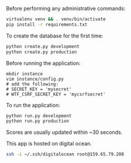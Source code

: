 Before performing any administrative commands:
```bash
virtualenv venv && . venv/bin/activate
pip install -r requirements.txt
```

To create the database for the first time:
```bash
python create.py development
python create.py production
```

Before running the application:
```
mkdir instance
vim instance/config.py
# add the following:
# SECRET_KEY = 'mysecret'
# WTF_CSRF_SECRET_KEY = 'mycsrfsecret'
```

To run the application:
```bash
python run.py development
python run.py production
```

Scores are usually updated within ~30 seconds.

This app is hosted on digital ocean.
```bash
ssh -i ~/.ssh/digitalocean root@159.65.79.208
```
